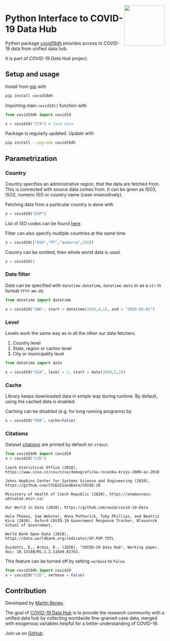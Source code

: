 <a href="https://covid19datahub.io"><img src="https://storage.covid19datahub.io/logo.svg" align="right" height="128"/></a>

# Python Interface to COVID-19 Data Hub

Python package [covid19dh](https://covid19datahub.io/) provides access to COVID-19 data from unified data hub.

It is part of *COVID-19 Data Hub* project.

## Setup and usage

Install from [pip](https://pypi.org/project/covid19dh/) with

```python
pip install covid19dh
```

Importing main `covid19()` function with 

```python
from covid19dh import covid19

x = covid19("ITA") # load data
```

Package is regularly updated. Update with

```bash
pip install --upgrade covid19dh
```

## Parametrization

### Country

Country specifies an administrative region, that the data are fetched from.
This is connected with source data comes from. It can be given as
ISO3, ISO2, numeric ISO or country name (case-insensitively). 

Fetching data from a particular country is done with

```python
x = covid19("ESP")
```

List of ISO codes can be found [here](https://github.com/covid19datahub/COVID19/blob/master/inst/extdata/src.csv).

Filter can also specify multiple countries at the same time

```python
x = covid19(["ESP","PT","andorra",250])
```

Country can be omitted, then whole world data is used.

```python
x = covid19()
```

### Date filter

Date can be specified with `datetime.datetime`, `datetime.date`
or as a `str` in format `YYYY-mm-dd`.

```python
from datetime import datetime

x = covid19("SWE", start = datetime(2020,4,1), end = "2020-05-01")
```

### Level

Levels work the same way as in all the other our data fetchers.

1. Country level
2. State, region or canton level
3. City or municipality level

```python
from datetime import date

x = covid19("USA", level = 2, start = date(2020,5,1))
```

### Cache

Library keeps downloaded data in simple way during runtime. By default, using the cached data is enabled.

Caching can be disabled (e.g. for long running programs) by

```python
x = covid19("FRA", cache=False)
```

### Citations

Dataset [citations](https://github.com/covid19datahub/COVID19/blob/master/inst/extdata/src.csv) are printed by default on `stdout`.

``` python
from covid19dh import covid19
x = covid19("CZE") 
```

```
Czech Statistical Office (2018), https://www.czso.cz/csu/czso/demograficka-rocenka-kraju-2009-az-2018

Johns Hopkins Center for Systems Science and Engineering (2020), https://github.com/CSSEGISandData/COVID-19

Ministery of Health of Czech Republic (2020), https://onemocneni-aktualne.mzcr.cz/

Our World in Data (2020), https://github.com/owid/covid-19-data

Hale Thomas, Sam Webster, Anna Petherick, Toby Phillips, and Beatriz Kira (2020). Oxford COVID-19 Government Response Tracker, Blavatnik School of Government.

World Bank Open Data (2018), https://data.worldbank.org/indicator/SP.POP.TOTL

Guidotti, E., Ardia, D., (2020), "COVID-19 Data Hub", Working paper, doi: 10.13140/RG.2.2.11649.81763.
```

This feature can be turned off by setting `verbose` to `False`.

``` python
from covid19dh import covid19
x = covid19("CZE", verbose = False) 
```

## Contribution

Developed by [Martin Benes](https://github.com/martinbenes1996).

The goal of [COVID-19 Data Hub](https://covid19datahub.io/) is to provide the research community with a unified data hub by collecting worldwide fine-grained case data, merged with exogenous variables helpful for a better understanding of COVID-19.

Join us on [GitHub](https://github.com/covid19datahub/Python).



